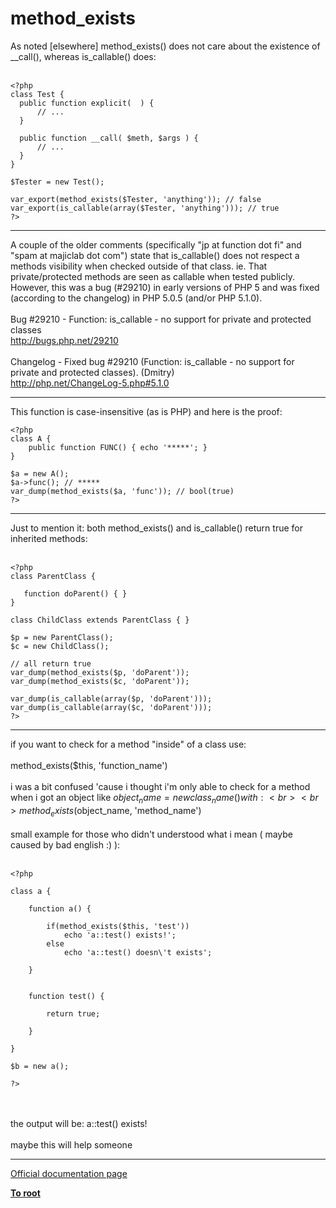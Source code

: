 # method_exists



As noted [elsewhere] method_exists() does not care about the existence of __call(), whereas is_callable() does:<br><br>

```
<?php
class Test {
  public function explicit(  ) {
      // ...
  }
   
  public function __call( $meth, $args ) {
      // ...
  }
}

$Tester = new Test();

var_export(method_exists($Tester, 'anything')); // false
var_export(is_callable(array($Tester, 'anything'))); // true
?>
```
  

---

A couple of the older comments (specifically "jp at function dot fi" and "spam at majiclab dot com") state that is_callable() does not respect a methods visibility when checked outside of that class. ie. That private/protected methods are seen as callable when tested publicly. However, this was a bug (#29210) in early versions of PHP 5 and was fixed (according to the changelog) in PHP 5.0.5 (and/or PHP 5.1.0).<br><br>Bug #29210 - Function: is_callable - no support for private and protected classes<br>http://bugs.php.net/29210<br><br>Changelog - Fixed bug #29210 (Function: is_callable - no support for private and protected classes). (Dmitry)<br>http://php.net/ChangeLog-5.php#5.1.0  

---

This function is case-insensitive (as is PHP) and here is the proof:<br>

```
<?php
class A {
    public function FUNC() { echo '*****'; }
}

$a = new A();
$a->func(); // *****
var_dump(method_exists($a, 'func')); // bool(true)
?>
```
  

---

Just to mention it: both method_exists() and is_callable() return true for inherited methods:<br><br>

```
<?php
class ParentClass {

   function doParent() { }
}

class ChildClass extends ParentClass { }

$p = new ParentClass();
$c = new ChildClass();

// all return true
var_dump(method_exists($p, 'doParent'));
var_dump(method_exists($c, 'doParent'));

var_dump(is_callable(array($p, 'doParent')));
var_dump(is_callable(array($c, 'doParent')));
?>
```
  

---

if you want to check for a method "inside" of a class use:<br><br>method_exists($this, &apos;function_name&apos;)<br><br>i was a bit confused &apos;cause i thought i&apos;m only able to check for a method when i got an object like $object_name = new class_name() with: <br><br>method_exists($object_name, &apos;method_name&apos;)<br><br>small example for those who didn&apos;t understood what i mean ( maybe caused by bad english :) ):<br><br>

```
<?php

class a {

    function a() {
        
        if(method_exists($this, 'test'))
            echo 'a::test() exists!';
        else
            echo 'a::test() doesn\'t exists';

    }

    
    function test() {
        
        return true;
    
    }

}

$b = new a();

?>
```
<br><br>the output will be: a::test() exists!<br><br>maybe this will help someone  

---

[Official documentation page](https://www.php.net/manual/en/function.method-exists.php)

**[To root](/README.md)**